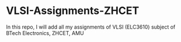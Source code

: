 # VLSI-Assignments-ZHCET
In this repo, I will add all my assignments of VLSI (ELC3610) subject of BTech Electronics, ZHCET, AMU
